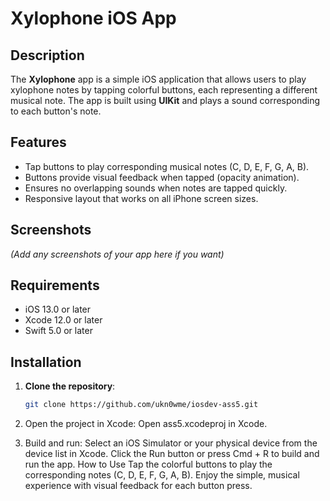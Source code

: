 # Xylophone iOS App

## Description
The **Xylophone** app is a simple iOS application that allows users to play xylophone notes by tapping colorful buttons, each representing a different musical note. The app is built using **UIKit** and plays a sound corresponding to each button's note.

## Features
- Tap buttons to play corresponding musical notes (C, D, E, F, G, A, B).
- Buttons provide visual feedback when tapped (opacity animation).
- Ensures no overlapping sounds when notes are tapped quickly.
- Responsive layout that works on all iPhone screen sizes.

## Screenshots
*(Add any screenshots of your app here if you want)*

## Requirements
- iOS 13.0 or later
- Xcode 12.0 or later
- Swift 5.0 or later

## Installation

1. **Clone the repository**:
   ```bash
   git clone https://github.com/ukn0wme/iosdev-ass5.git
2. Open the project in Xcode: Open ass5.xcodeproj in Xcode.

3. Build and run:
    Select an iOS Simulator or your physical device from the device list in Xcode.
    Click the Run button or press Cmd + R to build and run the app.
    How to Use
    Tap the colorful buttons to play the corresponding notes (C, D, E, F, G, A, B).
    Enjoy the simple, musical experience with visual feedback for each button press.
